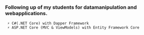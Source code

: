 ### Following up of my students for datamanipulation and webapplications.
     ⚡ C#(.NET Core) with Dapper Framework
     ⚡ ASP.NET Core (MVC & ViewModels) with Entity Framework Core

<!--
**drieshoef/drieshoef** is a ✨ _special_ ✨ repository because its `README.md` (this file) appears on your GitHub profile.

Here are some ideas to get you started:

- 🔭 I’m currently working on ...
- 🌱 I’m currently learning ...
- 👯 I’m looking to collaborate on ...
- 🤔 I’m looking for help with ...
- 💬 Ask me about ...
- 📫 How to reach me: ...
- 😄 Pronouns: ...
- ⚡ Fun fact: ...
-->
